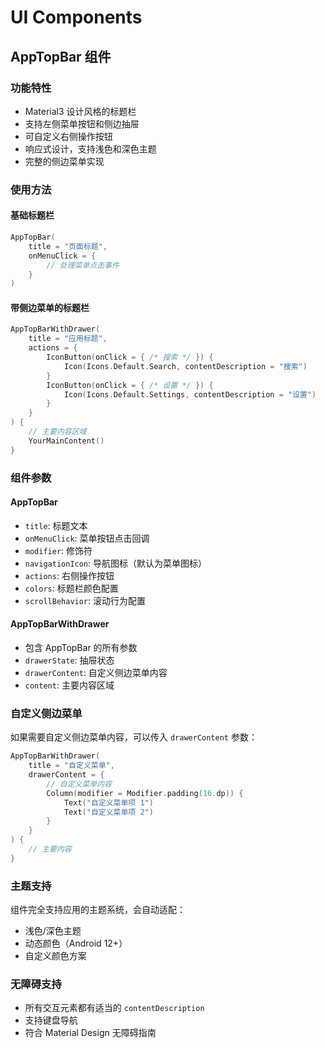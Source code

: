 # UI Components

## AppTopBar 组件

### 功能特性
- Material3 设计风格的标题栏
- 支持左侧菜单按钮和侧边抽屉
- 可自定义右侧操作按钮
- 响应式设计，支持浅色和深色主题
- 完整的侧边菜单实现

### 使用方法

#### 基础标题栏
```kotlin
AppTopBar(
    title = "页面标题",
    onMenuClick = { 
        // 处理菜单点击事件
    }
)
```

#### 带侧边菜单的标题栏
```kotlin
AppTopBarWithDrawer(
    title = "应用标题",
    actions = {
        IconButton(onClick = { /* 搜索 */ }) {
            Icon(Icons.Default.Search, contentDescription = "搜索")
        }
        IconButton(onClick = { /* 设置 */ }) {
            Icon(Icons.Default.Settings, contentDescription = "设置")
        }
    }
) {
    // 主要内容区域
    YourMainContent()
}
```

### 组件参数

#### AppTopBar
- `title`: 标题文本
- `onMenuClick`: 菜单按钮点击回调
- `modifier`: 修饰符
- `navigationIcon`: 导航图标（默认为菜单图标）
- `actions`: 右侧操作按钮
- `colors`: 标题栏颜色配置
- `scrollBehavior`: 滚动行为配置

#### AppTopBarWithDrawer
- 包含 AppTopBar 的所有参数
- `drawerState`: 抽屉状态
- `drawerContent`: 自定义侧边菜单内容
- `content`: 主要内容区域

### 自定义侧边菜单

如果需要自定义侧边菜单内容，可以传入 `drawerContent` 参数：

```kotlin
AppTopBarWithDrawer(
    title = "自定义菜单",
    drawerContent = {
        // 自定义菜单内容
        Column(modifier = Modifier.padding(16.dp)) {
            Text("自定义菜单项 1")
            Text("自定义菜单项 2")
        }
    }
) {
    // 主要内容
}
```

### 主题支持

组件完全支持应用的主题系统，会自动适配：
- 浅色/深色主题
- 动态颜色（Android 12+）
- 自定义颜色方案

### 无障碍支持

- 所有交互元素都有适当的 `contentDescription`
- 支持键盘导航
- 符合 Material Design 无障碍指南